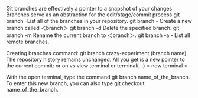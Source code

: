Git branches are effectively a pointer to a snapshot of your changes
Branches serve as an abstraction for the edit/stage/commit process
git branch -List all of the branches in your repository.
git branch <branch> - Create a new branch called ＜branch＞
git branch -d <branch> Delete the specified branch. 
git branch -m <branch>  Rename the current branch to ＜branch＞.
git branch -a - List all remote branches. 


Creating branches 
 command: git branch crazy-experiment (branch name) 
 The repository history remains unchanged. 
 All you get is a new pointer to the current commit:
 or on vs view terminal or terminal(...) > new terminal > 

 With the open terminal, type the command git branch name_of_the_branch.
To enter this new branch, you can also type git checkout name_of_the_branch.
